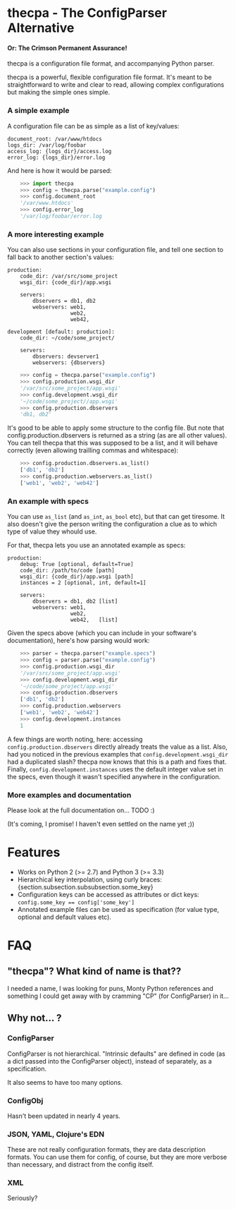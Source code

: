 thecpa - The ConfigParser Alternative
======================================

#### Or: The Crimson Permanent Assurance!

thecpa is a configuration file format, and accompanying Python parser.

thecpa is a powerful, flexible configuration file format. It's meant to be
straightforward to write and clear to read, allowing complex
configurations but making the simple ones simple.

### A simple example

A configuration file can be as simple as a list of key/values:

```
document_root: /var/www/htdocs
logs_dir: /var/log/foobar
access_log: {logs_dir}/access.log
error_log: {logs_dir}/error.log
```

And here is how it would be parsed:

```python
    >>> import thecpa
    >>> config = thecpa.parse("example.config")
    >>> config.document_root
    '/var/www.htdocs'
    >>> config.error_log
    '/var/log/foobar/error.log
```


### A more interesting example

You can also use sections in your configuration file, and tell one
section to fall back to another section's values:

```
production:
    code_dir: /var/src/some_project
    wsgi_dir: {code_dir}/app.wsgi

    servers:
        dbservers = db1, db2
        webservers: web1,
                    web2,
                    web42,

development [default: production]:
    code_dir: ~/code/some_project/

    servers:
        dbservers: devserver1
        webservers: {dbservers}
```

```python
    >>> config = thecpa.parse("example.config")
    >>> config.production.wsgi_dir
    '/var/src/some_project/app.wsgi'
    >>> config.development.wsgi_dir
    '~/code/some_project//app.wsgi'
    >>> config.production.dbservers
    'db1, db2'
```

It's good to be able to apply some structure to the config file. But
note that config.production.dbservers is returned as a string (as are
all other values). You can tell thecpa that this was supposed to be a
list, and it will behave correctly (even allowing trailling commas and
whitespace):

```python
    >>> config.production.dbservers.as_list()
    ['db1', 'db2']
    >>> config.production.webservers.as_list()
    ['web1', 'web2', 'web42']
```

### An example with specs

You can use `as_list` (and `as_int`, `as_bool` etc), but that can get
tiresome. It also doesn't give the person writing the configuration
a clue as to which type of value they whould use.

For that, thecpa lets you use an annotated example as specs:

```
production:
    debug: True [optional, default=True]
    code_dir: /path/to/code [path]
    wsgi_dir: {code_dir}/app.wsgi [path]
    instances = 2 [optional, int, default=1]

    servers:
        dbservers = db1, db2 [list]
        webservers: web1,
                    web2,
                    web42,   [list]
```

Given the specs above (which you can include in your software's
documentation), here's how parsing would work:

```python
    >>> parser = thecpa.parser("example.specs")
    >>> config = parser.parse("example.config")
    >>> config.production.wsgi_dir
    '/var/src/some_project/app.wsgi'
    >>> config.development.wsgi_dir
    '~/code/some_project/app.wsgi'
    >>> config.production.dbservers
    ['db1', 'db2']
    >>> config.production.webservers
    ['web1', 'web2', 'web42']
    >>> config.development.instances
    1
```

A few things are worth noting, here: accessing
`config.production.dbservers` directly already treats the value as a
list. Also, had you noticed in the previous examples that
`config.development.wsgi_dir` had a duplicated slash? thecpa now knows
that this is a path and fixes that. Finally,
`config.development.instances` uses the default integer value set in
the specs, even though it wasn't specified anywhere in the
configuration.


### More examples and documentation

Please look at the full documentation on... TODO :)

(It's coming, I promise! I haven't even settled on the name yet ;))


Features
=======

- Works on Python 2 (>= 2.7) and Python 3 (>= 3.3)
- Hierarchical key interpolation, using curly braces: {section.subsection.subsubsection.some_key}
- Configuration keys can be accessed as attributes or dict keys: `config.some_key == config['some_key']`
- Annotated example files can be used as specification (for value type, optional and default values etc).



FAQ
====

## "thecpa"? What kind of name is that??

I needed a name, I was looking for puns, Monty Python references and something I could get away with by cramming "CP" (for ConfigParser) in it...


## Why not... ?

### ConfigParser

ConfigParser is not hierarchical. "Intrinsic defaults" are defined in code (as a dict passed into the ConfigParser object), instead of separately, as a specification.

It also seems to have too many options.


### ConfigObj

Hasn't been updated in nearly 4 years.


### JSON, YAML, Clojure's EDN

These are not really configuration formats, they are data description formats. You can use them for config, of course, but they are more verbose than necessary, and distract from the config itself.


### XML

Seriously?




